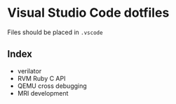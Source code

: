 # Visual Studio Code dotfiles

Files should be placed in `.vscode`

## Index

- verilator
- RVM Ruby C API
- QEMU cross debugging
- MRI development

